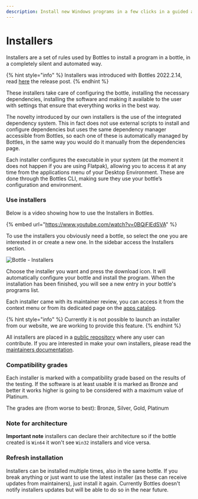 ```yaml
---
description: Install new Windows programs in a few clicks in a guided and easy process.
---
```


# Installers

Installers are a set of rules used by Bottles to install a program in a bottle, in a completely silent and automated way.

{% hint style="info" %}
Installers was introduced with Bottles 2022.2.14, read [here](https://usebottles.com/blog/release-2022.2.14/) the release post.
{% endhint %}

These installers take care of configuring the bottle, installing the necessary dependencies, installing the software and making it available to the user with settings that ensure that everything works in the best way.

The novelty introduced by our own installers is the use of the integrated dependency system. This in fact does not use external scripts to install and configure dependencies but uses the same dependency manager accessible from Bottles, so each one of these is automatically managed by Bottles, in the same way you would do it manually from the dependencies page.

Each installer configures the executable in your system (at the moment it does not happen if you are using Flatpak), allowing you to access it at any time from the applications menu of your Desktop Environment. These are done through the Bottles CLI, making sure they use your bottle’s configuration and environment.

### Use installers

Below is a video showing how to use the Installers in Bottles.

{% embed url="https://www.youtube.com/watch?v=0BQjFlEdSVA" %}

To use the installers you obviously need a bottle, so select the one you are interested in or create a new one. In the sidebar access the Installers section.

![Bottle - Installers](../.gitbook/assets/bottles/installers/Main.png)

Choose the installer you want and press the download icon. It will automatically configure your bottle and install the program. When the installation has been finished, you will see a new entry in your bottle's programs list.

Each installer came with its maintainer review, you can access it from the context menu or from its dedicated page on the [apps catalog](https://usebottles.com/appstore/).

{% hint style="info" %}
Currently it is not possible to launch an installer from our website, we are working to provide this feature.
{% endhint %}

All installers are placed in a [public repository](https://github.com/bottlesdevs/programs) where any user can contribute. If you are interested in make your own installers, please read the [maintainers documentation](https://maintainers.usebottles.com).

### Compatibility grades

Each installer is marked with a compatibility grade based on the results of the testing. If the software is at least usable it is marked as Bronze and better it works higher is going to be considered with a maximum value of Platinum.

The grades are (from worse to best): Bronze, Silver, Gold, Platinum

### Note for architecture

**Important note** installers can declare their architecture so if the bottle created is `Win64` it won't see `Win32` installers and vice versa.

### Refresh installation

Installers can be installed multiple times, also in the same bottle. If you break anything or just want to use the latest installer (as these can receive updates from maintainers), just install it again. Currently Bottles doesn't notify installers updates but will be able to do so in the near future.
